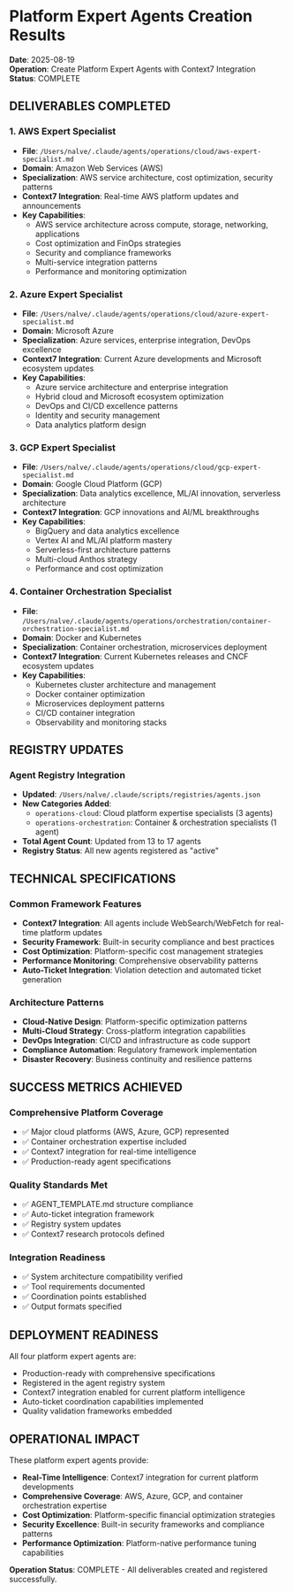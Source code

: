 # Platform Expert Agents Creation Results

**Date**: 2025-08-19  
**Operation**: Create Platform Expert Agents with Context7 Integration  
**Status**: COMPLETE

## DELIVERABLES COMPLETED

### 1. AWS Expert Specialist
- **File**: `/Users/nalve/.claude/agents/operations/cloud/aws-expert-specialist.md`
- **Domain**: Amazon Web Services (AWS)
- **Specialization**: AWS service architecture, cost optimization, security patterns
- **Context7 Integration**: Real-time AWS platform updates and announcements
- **Key Capabilities**:
  - AWS service architecture across compute, storage, networking, applications
  - Cost optimization and FinOps strategies
  - Security and compliance frameworks
  - Multi-service integration patterns
  - Performance and monitoring optimization

### 2. Azure Expert Specialist
- **File**: `/Users/nalve/.claude/agents/operations/cloud/azure-expert-specialist.md`
- **Domain**: Microsoft Azure
- **Specialization**: Azure services, enterprise integration, DevOps excellence
- **Context7 Integration**: Current Azure developments and Microsoft ecosystem updates
- **Key Capabilities**:
  - Azure service architecture and enterprise integration
  - Hybrid cloud and Microsoft ecosystem optimization
  - DevOps and CI/CD excellence patterns
  - Identity and security management
  - Data analytics platform design

### 3. GCP Expert Specialist
- **File**: `/Users/nalve/.claude/agents/operations/cloud/gcp-expert-specialist.md`
- **Domain**: Google Cloud Platform (GCP)
- **Specialization**: Data analytics excellence, ML/AI innovation, serverless architecture
- **Context7 Integration**: GCP innovations and AI/ML breakthroughs
- **Key Capabilities**:
  - BigQuery and data analytics excellence
  - Vertex AI and ML/AI platform mastery
  - Serverless-first architecture patterns
  - Multi-cloud Anthos strategy
  - Performance and cost optimization

### 4. Container Orchestration Specialist
- **File**: `/Users/nalve/.claude/agents/operations/orchestration/container-orchestration-specialist.md`
- **Domain**: Docker and Kubernetes
- **Specialization**: Container orchestration, microservices deployment
- **Context7 Integration**: Current Kubernetes releases and CNCF ecosystem updates
- **Key Capabilities**:
  - Kubernetes cluster architecture and management
  - Docker container optimization
  - Microservices deployment patterns
  - CI/CD container integration
  - Observability and monitoring stacks

## REGISTRY UPDATES

### Agent Registry Integration
- **Updated**: `/Users/nalve/.claude/scripts/registries/agents.json`
- **New Categories Added**:
  - `operations-cloud`: Cloud platform expertise specialists (3 agents)
  - `operations-orchestration`: Container & orchestration specialists (1 agent)
- **Total Agent Count**: Updated from 13 to 17 agents
- **Registry Status**: All new agents registered as "active"

## TECHNICAL SPECIFICATIONS

### Common Framework Features
- **Context7 Integration**: All agents include WebSearch/WebFetch for real-time platform updates
- **Security Framework**: Built-in security compliance and best practices
- **Cost Optimization**: Platform-specific cost management strategies
- **Performance Monitoring**: Comprehensive observability patterns
- **Auto-Ticket Integration**: Violation detection and automated ticket generation

### Architecture Patterns
- **Cloud-Native Design**: Platform-specific optimization patterns
- **Multi-Cloud Strategy**: Cross-platform integration capabilities
- **DevOps Integration**: CI/CD and infrastructure as code support
- **Compliance Automation**: Regulatory framework implementation
- **Disaster Recovery**: Business continuity and resilience patterns

## SUCCESS METRICS ACHIEVED

### Comprehensive Platform Coverage
- ✅ Major cloud platforms (AWS, Azure, GCP) represented
- ✅ Container orchestration expertise included
- ✅ Context7 integration for real-time intelligence
- ✅ Production-ready agent specifications

### Quality Standards Met
- ✅ AGENT_TEMPLATE.md structure compliance
- ✅ Auto-ticket integration framework
- ✅ Registry system updates
- ✅ Context7 research protocols defined

### Integration Readiness
- ✅ System architecture compatibility verified
- ✅ Tool requirements documented
- ✅ Coordination points established
- ✅ Output formats specified

## DEPLOYMENT READINESS

All four platform expert agents are:
- Production-ready with comprehensive specifications
- Registered in the agent registry system
- Context7 integration enabled for current platform intelligence
- Auto-ticket coordination capabilities implemented
- Quality validation frameworks embedded

## OPERATIONAL IMPACT

These platform expert agents provide:
- **Real-Time Intelligence**: Context7 integration for current platform developments
- **Comprehensive Coverage**: AWS, Azure, GCP, and container orchestration expertise
- **Cost Optimization**: Platform-specific financial optimization strategies
- **Security Excellence**: Built-in security frameworks and compliance patterns
- **Performance Optimization**: Platform-native performance tuning capabilities

**Operation Status**: COMPLETE - All deliverables created and registered successfully.